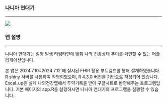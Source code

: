 <!--타이틀 부분-->
### 나니아 연대기
---
<img src="https://github.com/user-attachments/assets/2902f545-5416-4f83-9740-f677609ad756" />

<br>

### 앱 설명
---

나니아 연대기는 질병 발생 타임라인에 맞춰 나의 건강상태 추이를 확인할 수 있는 어플리케이션입니다.

본 앱은 2024.7.10~2024.7.12 에 실시된 FHIR 활용 부트캠프롤 통해 설계하였습니다.
R shiny 서버를 사용하여 작업되었으며, R 4.3.0 버전을 기반으로 작성되어 있습니다.
Excel_up은 실제 나의건강앱에서 투약기록을 받아 구글시트로 반영해주는 프로그램입니다.
기본 페이지의 app.R을 실행하시면 나니아 연대기의 프로그램을 실행할 수 있습니다.

<br>
<br>

